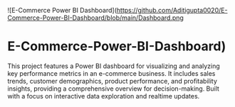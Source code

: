 ![E-Commerce Power BI Dashboard](https://github.com/Aditigupta0020/E-Commerce-Power-BI-Dashboard/blob/main/Dashboard.png
# E-Commerce-Power-BI-Dashboard)

This project features a Power BI dashboard for visualizing and analyzing key performance metrics in an e-commerce business. It includes sales trends, customer demographics, product performance, and profitability insights, providing a comprehensive overview for decision-making. Built with a focus on interactive data exploration and realtime updates.
